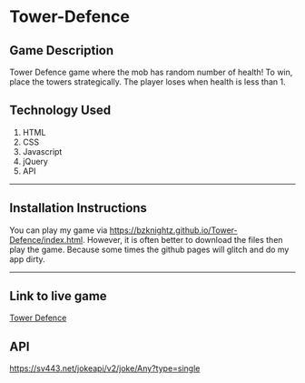 # Tower-Defence

## Game Description

Tower Defence game where the mob has random number of health! To win, place the towers strategically. The player loses when health is less than 1.

## Technology Used

1. HTML
2. CSS
3. Javascript
4. jQuery
5. API

<hr>

## Installation Instructions

You can play my game via https://bzknightz.github.io/Tower-Defence/index.html. However, it is often better to download the files then play the game. Because some times the github pages will glitch and do my app dirty.

<hr>

## Link to live game

[Tower Defence](https://bzknightz.github.io/Tower-Defence/index.html)

## API

https://sv443.net/jokeapi/v2/joke/Any?type=single

